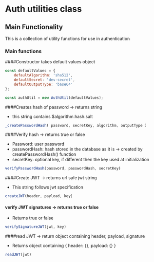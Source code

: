 # Auth utilities class

## Main Functionality

This is a collection of utility functions for use in authentication

### Main functions

####Constructor takes default values object

```js
const defaultValues = {
    defaultAlgorithm: 'sha512',
    defaultSecret: 'dev-secret',
    defaultOutputType: 'base64'
};

const authUtil = new AuthUtil(defaultValues);

```

####Creates hash of password -> returns string 
- this string contains $algorithm.hash.salt

```js
_createPasswordHash( password, secretKey, algorithm, outputType )
```

####Verify hash -> returns true or false
- Password: user password
- passwordHash: hash stored in the database as it is -> created by createPasswordHash() function
- secretKey: optional key, if different then the key used at initialization

```js
verifyPasswordHash(password, passwordHash, secretKey)
```

####Create JWT -> returns url safe jwt string
- This string follows jwt specification

```js
createJWT(header, payload, key)
```

#### verify JWT signatures -> returns true or false
- Returns true or false

```js
verifySignatureJWT(jwt, key)
```

####read JWT -> return object containing header, payload, signature
- Returns object containing { header: {}, payload: {} }

```js
readJWT(jwt)
```
